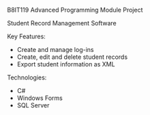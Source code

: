 B8IT119 Advanced Programming Module Project

Student Record Management Software

Key Features: 

- Create and manage log-ins 
- Create, edit and delete student records
- Export student information as XML

Technologies: 

- C#
- Windows Forms
- SQL Server
